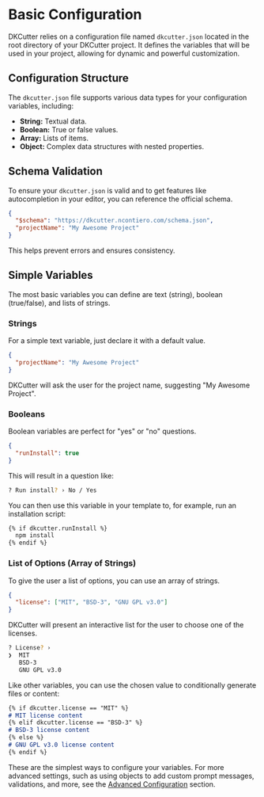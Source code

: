 # Basic Configuration

DKCutter relies on a configuration file named `dkcutter.json` located in the root directory of your DKCutter project. It defines the variables that will be used in your project, allowing for dynamic and powerful customization.

## Configuration Structure

The `dkcutter.json` file supports various data types for your configuration variables, including:

- **String:** Textual data.
- **Boolean:** True or false values.
- **Array:** Lists of items.
- **Object:** Complex data structures with nested properties.

## Schema Validation

To ensure your `dkcutter.json` is valid and to get features like autocompletion in your editor, you can reference the official schema.

```json title="dkcutter.json"
{
  "$schema": "https://dkcutter.ncontiero.com/schema.json",
  "projectName": "My Awesome Project"
}
```

This helps prevent errors and ensures consistency.

## Simple Variables

The most basic variables you can define are text (string), boolean (true/false), and lists of strings.

### Strings

For a simple text variable, just declare it with a default value.

```json title="dkcutter.json"
{
  "projectName": "My Awesome Project"
}
```

DKCutter will ask the user for the project name, suggesting "My Awesome Project".

### Booleans

Boolean variables are perfect for "yes" or "no" questions.

```json title="dkcutter.json"
{
  "runInstall": true
}
```

This will result in a question like:

```bash
? Run install? › No / Yes
```

You can then use this variable in your template to, for example, run an installation script:

```bash
{% if dkcutter.runInstall %}
  npm install
{% endif %}
```

### List of Options (Array of Strings)

To give the user a list of options, you can use an array of strings.

```json title="dkcutter.json"
{
  "license": ["MIT", "BSD-3", "GNU GPL v3.0"]
}
```

DKCutter will present an interactive list for the user to choose one of the licenses.

```bash
? License? ›
❯  MIT
   BSD-3
   GNU GPL v3.0
```

Like other variables, you can use the chosen value to conditionally generate files or content:

```markdown
{% if dkcutter.license == "MIT" %}
# MIT license content
{% elif dkcutter.license == "BSD-3" %}
# BSD-3 license content
{% else %}
# GNU GPL v3.0 license content
{% endif %}
```

These are the simplest ways to configure your variables. For more advanced settings, such as using objects to add custom prompt messages, validations, and more, see the [Advanced Configuration](./advanced-config.md) section.
